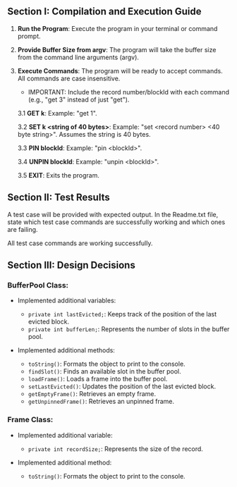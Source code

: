 ## Section I: Compilation and Execution Guide

1. **Run the Program**:
   Execute the program in your terminal or command prompt.

2. **Provide Buffer Size from argv**:
   The program will take the buffer size from the command line arguments (argv).

3. **Execute Commands**:
   The program will be ready to accept commands. All commands are case insensitive. 
   - IMPORTANT: Include the record number/blockId with each command (e.g., "get 3" instead of just "get").

   3.1 **GET k**:
       Example: "get 1".

   3.2 **SET k <string of 40 bytes>**:
       Example: "set \<record number\> \<40 byte string\>". Assumes the string is 40 bytes.

   3.3 **PIN blockId**:
       Example: "pin \<blockId\>".

   3.4 **UNPIN blockId**:
       Example: "unpin \<blockId\>".

   3.5 **EXIT**:
       Exits the program.

## Section II: Test Results

A test case will be provided with expected output. 
In the Readme.txt file, state which test case commands are successfully working and which ones are failing.

All test case commands are working successfully.

## Section III: Design Decisions

### BufferPool Class:
- Implemented additional variables:
    - `private int lastEvicted;`: Keeps track of the position of the last evicted block.
    - `private int bufferLen;`: Represents the number of slots in the buffer pool.

- Implemented additional methods:
    - `toString()`: Formats the object to print to the console.
    - `findSlot()`: Finds an available slot in the buffer pool.
    - `loadFrame()`: Loads a frame into the buffer pool.
    - `setLastEvicted()`: Updates the position of the last evicted block.
    - `getEmptyFrame()`: Retrieves an empty frame.
    - `getUnpinnedFrame()`: Retrieves an unpinned frame.

### Frame Class:
- Implemented additional variable:
    - `private int recordSize;`: Represents the size of the record.

- Implemented additional method:
    - `toString()`: Formats the object to print to the console.
